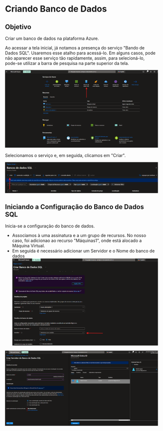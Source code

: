 # Criando Banco de Dados

## Objetivo
  Criar um banco de dados na plataforma Azure.

Ao acessar a tela inicial, já notamos a presença do serviço "Bando de Dados SQL". Usaremos esse atalho para acessá-lo. Em alguns casos, pode não aparecer esse serviço tão rapidamente, assim, para selecioná-lo, pode-se utilizar a barra de pesquisa na parte superior da tela.

![bd1](https://github.com/psoares07/Concepts-Cloud-Azure/blob/main/images/banco%20de%20dados/foto1.png)


Selecionamos o serviço e, em seguida, clicamos em "Criar".

![bd2](https://github.com/psoares07/Concepts-Cloud-Azure/blob/main/images/banco%20de%20dados/foto2.png)



## Iniciando a Configuração do Banco de Dados SQL

Inicia-se a configuração do banco de dados.
* Associamos à uma assinatura e a um grupo de recursos. No nosso caso, foi adicionao ao recurso "Máquinas1", onde está alocado a Máquina Virtual.
* Em seguida é necessário adicionar um Servidor e o Nome do banco de dados
![bd3](https://github.com/psoares07/Concepts-Cloud-Azure/blob/main/images/banco%20de%20dados/foto3.png)

![bd4](https://github.com/psoares07/Concepts-Cloud-Azure/blob/main/images/banco%20de%20dados/foto4.png)
